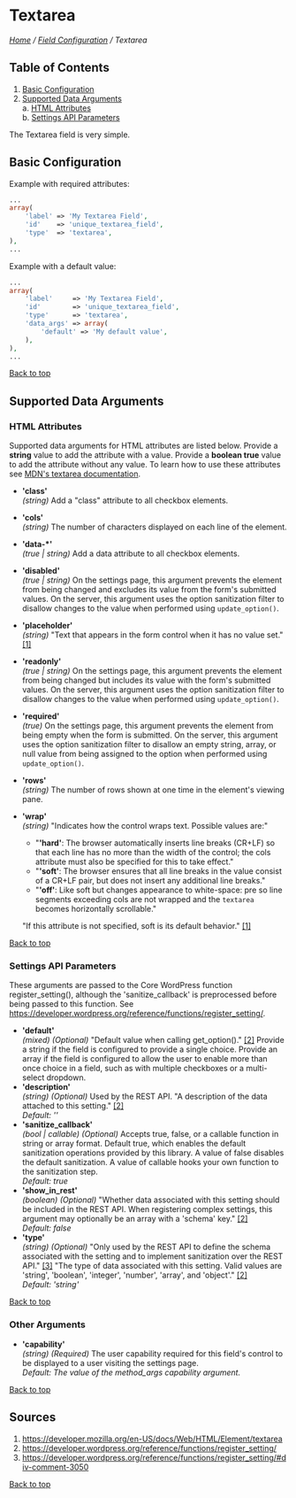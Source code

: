 # Textarea

*[Home](../../README.md) / [Field Configuration](../field-configuration.md) / Textarea*

## Table of Contents

1. [Basic Configuration](#basic-configuration)
2. [Supported Data Arguments](#supported-data-arguments)  
   a. [HTML Attributes](#html-attributes)  
   b. [Settings API Parameters](#settings-api-parameters)

The Textarea field is very simple.

## Basic Configuration

Example with required attributes:

```php
...
array(
	'label' => 'My Textarea Field',
	'id'    => 'unique_textarea_field',
	'type'  => 'textarea',
),
...
```

Example with a default value:

```php
...
array(
	'label'     => 'My Textarea Field',
	'id'        => 'unique_textarea_field',
	'type'      => 'textarea',
	'data_args' => array(
		'default' => 'My default value',
	),
),
...
```

[Back to top](#textarea)

## Supported Data Arguments

### HTML Attributes

Supported data arguments for HTML attributes are listed below. Provide a **string** value to add the attribute with a value. Provide a **boolean true** value to add the attribute without any value. To learn how to use these attributes see [MDN's textarea documentation](https://developer.mozilla.org/en-US/docs/Web/HTML/Element/textarea).

* __'class'__  
  *(string)*
  Add a "class" attribute to all checkbox elements.
* __'cols'__  
  *(string)*
  The number of characters displayed on each line of the element.
* __'data-*'__  
  *(true | string)*
  Add a data attribute to all checkbox elements.
* __'disabled'__  
  *(true | string)*
  On the settings page, this argument prevents the element from being changed and excludes its value from the form's submitted values. On the server, this argument uses the option sanitization filter to disallow changes to the value when performed using `update_option()`.
* __'placeholder'__  
  *(string)*
  "Text that appears in the form control when it has no value set." [[1]](#sources)
* __'readonly'__  
  *(true | string)*
  On the settings page, this argument prevents the element from being changed but includes its value with the form's submitted values. On the server, this argument uses the option sanitization filter to disallow changes to the value when performed using `update_option()`.
* __'required'__  
  *(true)*
  On the settings page, this argument prevents the element from being empty when the form is submitted. On the server, this argument uses the option sanitization filter to disallow an empty string, array, or null value from being assigned to the option when performed using `update_option()`.
* __'rows'__  
  *(string)*
  The number of rows shown at one time in the element's viewing pane.
* __'wrap'__  
  *(string)*
  "Indicates how the control wraps text. Possible values are:"  
  * "__'hard'__: The browser automatically inserts line breaks (CR+LF) so that each line has no more than the width of the control; the cols attribute must also be specified for this to take effect."  
  * "__'soft'__: The browser ensures that all line breaks in the value consist of a CR+LF pair, but does not insert any additional line breaks."  
  * "__'off'__: Like soft but changes appearance to white-space: pre so line segments exceeding cols are not wrapped and the `textarea` becomes horizontally scrollable."
  
  "If this attribute is not specified, soft is its default behavior." [[1]](#sources)

[Back to top](#textarea)

### Settings API Parameters

These arguments are passed to the Core WordPress function register_setting(), although the 'sanitize_callback' is preprocessed before being passed to this function. See https://developer.wordpress.org/reference/functions/register_setting/.

* __'default'__  
  *(mixed) (Optional)* 
  "Default value when calling get_option()." [[2]](#sources) Provide a string if the field is configured to provide a single choice. Provide an array if the field is configured to allow the user to enable more than once choice in a field, such as with multiple checkboxes or a multi-select dropdown.
* __'description'__  
  *(string) (Optional)* 
  Used by the REST API. "A description of the data attached to this setting." [[2]](#sources)  
  *Default: ''*
* __'sanitize_callback'__  
  *(bool | callable) (Optional)* 
  Accepts true, false, or a callable function in string or array format. Default true, which enables the default sanitization operations provided by this library. A value of false disables the default sanitization. A value of callable hooks your own function to the sanitization step.  
  *Default: true*
* __'show_in_rest'__  
  *(boolean) (Optional)* 
  "Whether data associated with this setting should be included in the REST API. When registering complex settings, this argument may optionally be an array with a 'schema' key." [[2]](#sources)  
  *Default: false*
* __'type'__  
  *(string) (Optional)* 
  "Only used by the REST API to define the schema associated with the setting and to implement sanitization over the REST API." [[3]](#sources) "The type of data associated with this setting. Valid values are 'string', 'boolean', 'integer', 'number', 'array', and 'object'." [[2]](#sources)  
  *Default: 'string'*

[Back to top](#textarea)

### Other Arguments

* __'capability'__  
  *(string) (Required)* 
  The user capability required for this field's control to be displayed to a user visiting the settings page.  
  *Default: The value of the method_args capability argument.*

[Back to top](#textarea)

## Sources

1. https://developer.mozilla.org/en-US/docs/Web/HTML/Element/textarea
2. https://developer.wordpress.org/reference/functions/register_setting/
3. https://developer.wordpress.org/reference/functions/register_setting/#div-comment-3050

[Back to top](#textarea)
